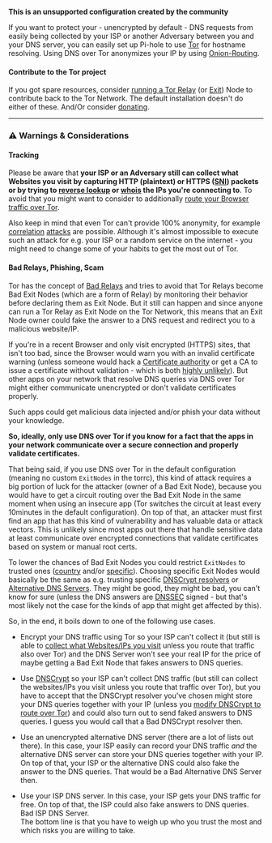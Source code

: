 **This is an unsupported configuration created by the community**

If you want to protect your - unencrypted by default - DNS requests from easily being collected by your ISP or another Adversary between you and your DNS server, you can easily set up Pi-hole to use [Tor](https://www.torproject.org) for hostname resolving. Using DNS over Tor anonymizes your IP by using [Onion-Routing](https://en.wikipedia.org/wiki/Onion_routing).

#### Contribute to the Tor project

If you got spare resources, consider [running a Tor Relay](https://www.torproject.org/docs/tor-doc-relay.html.en) (or [Exit](https://blog.torproject.org/tips-running-exit-node)) Node to contribute back to the Tor Network. The default installation doesn't do either of these. And/Or consider [donating](https://donate.torproject.org).

---

### ⚠️ Warnings & Considerations

#### Tracking

Please be aware that **your ISP or an Adversary still can collect what Websites you visit by capturing HTTP (plaintext) or HTTPS ([SNI](https://en.wikipedia.org/wiki/Server_Name_Indication)) packets or by trying to [reverse lookup](https://en.wikipedia.org/wiki/Reverse_DNS_lookup) or [whois](https://en.wikipedia.org/wiki/WHOIS) the IPs you're connecting to**. To avoid that you might want to consider to additionally [route your Browser traffic over Tor](#route-browser-traffic-over-tor).

Also keep in mind that even Tor can't provide 100% anonymity, for example [correlation](https://www.extremetech.com/extreme/211169-mit-researchers-figure-out-how-to-break-tor-anonymity-without-cracking-encryption) [attacks](https://nakedsecurity.sophos.com/2016/10/05/unmasking-tor-users-with-dns/) are possible. Although it's almost impossible to execute such an attack for e.g. your ISP or a random service on the internet - you might need to change some of your habits to get the most out of Tor.

#### Bad Relays, Phishing, Scam

Tor has the concept of [Bad Relays](https://trac.torproject.org/projects/tor/wiki/doc/ReportingBadRelays) and tries to avoid that Tor Relays become Bad Exit Nodes (which are a form of Relay) by monitoring their behavior before declaring them as Exit Node. But it still can happen and since anyone can run a Tor Relay as Exit Node on the Tor Network, this means that an Exit Node owner could fake the answer to a DNS request and redirect you to a malicious website/IP.

If you're in a recent Browser and only visit encrypted (HTTPS) sites, that isn't too bad, since the Browser would warn you with an invalid certificate warning (unless someone would hack a [Certificate authority](https://en.wikipedia.org/wiki/Certificate_authority) or get a CA to issue a certificate without validation - which is both [highly unlikely](https://www.reddit.com/r/TOR/comments/5b416x/malicious_tor_exit_node_can_provide_fakephishing/d9lskni/)). But other apps on your network that resolve DNS queries via DNS over Tor might either communicate unencrypted or don't validate certificates properly.

Such apps could get malicious data injected and/or phish your data without your knowledge.

**So, ideally, only use DNS over Tor if you know for a fact that the apps in your network communicate over a secure connection and properly validate certificates.**

That being said, if you use DNS over Tor in the default configuration (meaning no custom `ExitNodes` in the torrc), this kind of attack requires a big portion of luck for the attacker (owner of a Bad Exit Node), because you would have to get a circuit routing over the Bad Exit Node in the same moment when using an insecure app (Tor switches the circuit at least every 10minutes in the default configuration). On top of that, an attacker must first find an app that has this kind of vulnerability and has valuable data or attack vectors. This is unlikely since most apps out there that handle sensitive data at least communicate over encrypted connections that validate certificates based on system or manual root certs.

To lower the chances of Bad Exit Nodes you could restrict `ExitNodes` to trusted ones ([country](#solution-1---only-use-exit-nodes-from-specific-countries) and/or [specific](#solution-2---only-use-specific-exit-nodes)). Choosing specific Exit Nodes would basically be the same as e.g. trusting specific [DNSCrypt resolvers](#alternatives) or [Alternative DNS Servers](https://wikileaks.org/wiki/Alternative_DNS). They might be good, they might be bad, you can't know for sure (unless the DNS answers are [DNSSEC](#dnssec) signed - but that's most likely not the case for the kinds of app that might get affected by this).

So, in the end, it boils down to one of the following use cases.

- Encrypt your DNS traffic using Tor so your ISP can't collect it (but still is able to [collect what Websites/IPs you visit](#tracking) unless you route that traffic also over Tor) and the DNS Server won't see your real IP for the price of maybe getting a Bad Exit Node that fakes answers to DNS queries.

- Use [DNSCrypt](#alternatives) so your ISP can't collect DNS traffic (but still can collect the websites/IPs you visit unless you route that traffic over Tor), but you have to accept that the DNSCrypt resolver you've chosen might store your DNS queries together with your IP (unless you [modify DNSCrypt to route over Tor](https://github.com/DNSCrypt/dnscrypt-proxy/issues/399#issuecomment-214329222)) and could also turn out to send faked answers to DNS queries. I guess you would call that a Bad DNSCrypt resolver then.

- Use an unencrypted alternative DNS server (there are a lot of lists out there). In this case, your ISP easily can record your DNS traffic *and* the alternative DNS server can store your DNS queries together with your IP. On top of that, your ISP or the alternative DNS could also fake the answer to the DNS queries. That would be a Bad Alternative DNS Server then.

- Use your ISP DNS server. In this case, your ISP gets your DNS traffic for free. On top of that, the ISP could also fake answers to DNS queries. Bad ISP DNS Server.  
   The bottom line is that you have to weigh up who you trust the most and which risks you are willing to take.
